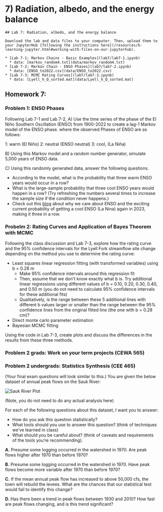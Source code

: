 # 7) Radiation, albedo, and the energy balance

```note
## Lab 7: Radiation, albedo, and the energy balance

Download the lab and data files to your computer. Then, upload them to your JupyterHub [following the instructions here](/resources/b-learning-jupyter.html#working-with-files-on-our-jupyterhub).

* [Lab 7-1: Markov Chains - Basic Examples](lab7/lab7-1.ipynb)
  * data: [markov_random4.txt](data/markov_random4.txt)
* [Lab 7-2: Markov Chain - ENSO Phases](lab7/lab7-2.ipynb)
  * data: [ENSO_to2022.csv](data/ENSO_to2022.csv)
* [Lab 7-3: MCMC Rating Curves](lab7/lab7-3.ipynb)
  * data: [Lyell_h_Q_sorted.mat](data/Lyell_h_Q_sorted.mat)

```


## Homework 7: 

 
### Problem 1: ENSO Phases
Following Lab 7-1 and Lab 7-2, 
A) Use the time series of the phase of the El Niño Southern Oscillation (ENSO) from 1900-2022 to create a lag-1 Markov model of the ENSO phase.
where the observed Phases of ENSO are as follows:

1: warm (El Niño)
2: neutral (ENSO neutral)
3: cool, (La Niña)

B) Using this Markov model and a random number generator, simulate 5,000 years of ENSO data.

C) Using this randomly generated data, answer the following questions.

  - According to the model, what is the probability that three warm ENSO years would occur in a row?
  - What is the large-sample probability that three cool ENSO years would happen in a row?  (Try refreshing the numbers several times to increase the sample size if the condition never happens.)
  - Check out this [blog](https://www.climate.gov/news-features/blogs/september-2022-la-ni%C3%B1a-update-it%E2%80%99s-q-time) about why we care about ENSO and the exciting current probability of getting a cool ENSO (La Nina) again in 2023, making it three in a row.

### Probelm 2: Rating Curves and Application of Bayes Theorem with MCMC
 
Following the class discussion and Lab 7-3, explore how the rating curve and the 95% confidence intervals for the Lyell Fork streamflow site change depending on the method you use to determine the rating curve:

- Least squares linear regression fitting (with transformed variables) using b = 0.28 m
  - Make 95% confidence intervals around this regression fit 
  - Then, assume that we don't know exactly what b is. Try additional linear regressions using different values of b = 0.10, 0.20, 0.30, 0.40, and 0.50 m (you do not need to calculate 95% confidence intervals for these additional fits)
  - Qualitatively, is the range between these 5 additional lines with different b values larger or smaller than the range between the 95% confidence lines from the original fitted line (the one with b = 0.28 cm)?
- Direct monte carlo parameter estimation
- Bayesian MCMC fitting

Using the code in Lab 7-3, create plots and discuss the differences in the results from these three methods.

### Problem 2 grads: Work on your term projects (CEWA 565)


### Problem 2 undergrads: Statistics Synthesis (CEE 465)

(Your final exam questions will look similar to this.)
You are given the below dataset of annual peak flows on the Sauk River: 

![Sauk River Plot](lab7/sauk-river-plot.png)

(Note, you do not need to do any actual analysis here)

For each of the following questions about this dataset, I want you to answer:
 - How do you ask this question statistically? 
 - What tools should you use to answer this question? (think of techniques we’ve learned in class)
 - What should you be careful about? (think of caveats and requirements of the tools you’re recommending).

 **A.** Presume some logging occurred in the watershed in 1970. Are peak flows higher after 1970 than before 1970?
 
 **B.** Presume some logging occurred in the watershed in 1970. Have peak flows become more variable after 1970 than before 1970?
 
 **C.** If the mean annual peak flow has increased to above 50,000 cfs, the town will rebuild the levees. What are the chances that our statistical test would fail to identify this change?
 
 **D.** Has there been a trend in peak flows between 1930 and 2010? How fast are peak flows changing, and is this trend significant?
